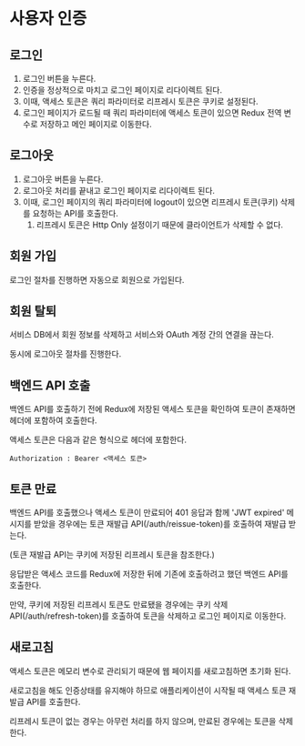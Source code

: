 # 사용자 인증

## 로그인

1. 로그인 버튼을 누른다.
2. 인증을 정상적으로 마치고 로그인 페이지로 리다이렉트 된다.
3. 이때, 액세스 토큰은 쿼리 파라미터로 리프레시 토큰은 쿠키로 설정된다.
4. 로그인 페이지가 로드될 때 쿼리 파라미터에 액세스 토큰이 있으면 Redux 전역 변수로 저장하고 메인 페이지로 이동한다.

## 로그아웃

1. 로그아웃 버튼을 누른다.
2. 로그아웃 처리를 끝내고 로그인 페이지로 리다이렉트 된다.
3. 이때, 로그인 페이지의 쿼리 파라미터에 logout이 있으면 리프레시 토큰(쿠키) 삭제를 요청하는 API를 호출한다.
    1. 리프레시 토큰은 Http Only 설정이기 때문에 클라이언트가 삭제할 수 없다.

## 회원 가입

로그인 절차를 진행하면 자동으로 회원으로 가입된다.

## 회원 탈퇴

서비스 DB에서 회원 정보를 삭제하고 서비스와 OAuth 계정 간의 연결을 끊는다.

동시에 로그아웃 절차를 진행한다.

## 백엔드 API 호출

백엔드 API를 호출하기 전에 Redux에 저장된 액세스 토큰을 확인하여 토큰이 존재하면 헤더에 포함하여 호출한다.

액세스 토큰은 다음과 같은 형식으로 헤더에 포함한다.

```text
Authorization : Bearer <액세스 토큰>
```

## 토큰 만료

백엔드 API를 호출했으나 액세스 토큰이 만료되어 401 응답과 함께 'JWT expired' 메시지를 받았을 경우에는 토큰 재발급 API(/auth/reissue-token)를 호출하여 재발급 받는다.

(토큰 재발급 API는 쿠키에 저장된 리프레시 토큰을 참조한다.)

응답받은 액세스 코드를 Redux에 저장한 뒤에 기존에 호출하려고 했던 백엔드 API를 호출한다.

만약, 쿠키에 저장된 리프레시 토큰도 만료됐을 경우에는 쿠키 삭제 API(/auth/refresh-token)를 호출하여 토큰을 삭제하고 로그인 페이지로 이동한다.

## 새로고침

액세스 토큰은 메모리 변수로 관리되기 때문에 웹 페이지를 새로고침하면 초기화 된다.

새로고침을 해도 인증상태를 유지해야 하므로 애플리케이션이 시작될 때 액세스 토큰 재발급 API를 호출한다.

리프레시 토큰이 없는 경우는 아무런 처리를 하지 않으며, 만료된 경우에는 토큰을 삭제한다.